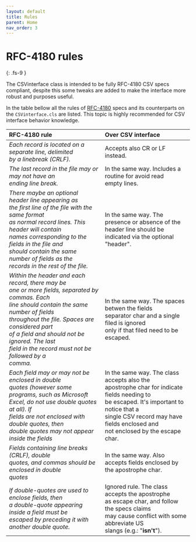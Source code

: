 ```yaml
---
layout: default
title: Rules
parent: Home
nav_order: 3
---
```


# RFC-4180 rules
{: .fs-9 }

The CSVinterface class is intended to be fully RFC-4180 CSV specs compliant, despite this some tweaks are added to make the interface more robust and purposes useful.

In the table bellow all the rules of [RFC-4180](https://www.ietf.org/rfc/rfc4180.txt) specs and its counterparts on the `CSVinterface.cls` are listed. This topic is highly recommended for CSV interface behavior knowledge.

<table>
<thead>
<tr>
<th style="text-align: left;">RFC-4180 rule</th>
<th style="text-align: left;">Over CSV interface</th>
</tr>
</thead>
<tbody>
<tr>
<td style="text-align: left;"><em>Each record is located on a separate line, delimited<br> by a linebreak (CRLF).</em></td>
<td style="text-align: left;">Accepts also CR or LF instead.</td>
</tr>
<tr>
<td style="text-align: left;"><em>The last record in the file may or may not have an<br> ending line break.</em></td>
<td style="text-align: left;">In the same way. Includes a routine for avoid read<br> empty lines.</td>
</tr>
<tr>
<td style="text-align: left;"><em>There maybe an optional header line appearing as<br> the first line of the file with the same format<br> as normal record lines.  This header will contain<br> names corresponding to the fields in the file and<br> should contain the same number of fields as the<br> records in the rest of the file.</em></td>
<td style="text-align: left;">In the same way. The presence or absence of the<br> header line should be indicated via the optional<br> "header".</td>
</tr>
<tr>
<td style="text-align: left;"><em>Within the header and each record, there may be<br> one or more fields, separated by commas.  Each<br> line should contain the same number of fields<br> throughout the file.  Spaces are considered part<br> of a field and should not be ignored.  The last<br> field in the record must not be followed by a<br> comma.</em></td>
<td style="text-align: left;">In the same way. The spaces betwen the fields<br> separator char and a single filed is ignored<br> only if that filed need to be escaped.</td>
</tr>
<tr>
<td style="text-align: left;"><em>Each field may or may not be enclosed in double<br> quotes (however some programs, such as Microsoft<br> Excel, do not use double quotes at all).  If<br> fields are not enclosed with double quotes, then<br> double quotes may not appear inside the fields</em></td>
<td style="text-align: left;">In the same way. The class accepts also the<br> apostrophe char for indicate fields needing to<br> be escaped. It's important to notice that a<br> single CSV record may have fields enclosed and<br> not enclosed by the escape char.</td>
</tr>
<tr>
<td style="text-align: left;"><em>Fields containing line breaks (CRLF), double<br> quotes, and commas should be enclosed in double<br> quotes</em></td>
<td style="text-align: left;">In the same way. Also accepts fields enclosed by<br> the apostrophe char.</td>
</tr>
<tr>
<td style="text-align: left;"><em>If double-quotes are used to enclose fields, then<br> a double-quote appearing inside a field must be<br> escaped by preceding it with another double quote.</em></td>
<td style="text-align: left;">Ignored rule. The class accepts the apostrophe<br> as escape char, and follow the specs claims<br> may cause conflict with some abbreviate US<br> slangs (e.g.: "<strong>isn't</strong>").</td>
</tr>
</tbody>
</table>